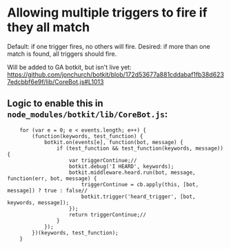 # Allowing multiple triggers to fire if they all match
Default: if one trigger fires, no others will fire.
Desired: if more than one match is found, all triggers should fire.


Will be added to GA botkit, but isn't live yet:
https://github.com/jonchurch/botkit/blob/172d53677a881cddabaf1fb38d6237edcbbf6e9f/lib/CoreBot.js#L1013

## Logic to enable this in `node_modules/botkit/lib/CoreBot.js`:
        for (var e = 0; e < events.length; e++) {
            (function(keywords, test_function) {
                botkit.on(events[e], function(bot, message) {
                    if (test_function && test_function(keywords, message)) {
						var triggerContinue;//
                        botkit.debug('I HEARD', keywords);
                        botkit.middleware.heard.run(bot, message, function(err, bot, message) {
                            triggerContinue = cb.apply(this, [bot, message]) ? true : false//
                            botkit.trigger('heard_trigger', [bot, keywords, message]);
                        });
                        return triggerContinue;//
                    }
                });
            })(keywords, test_function);
        }